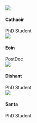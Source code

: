 <div class="container-md">
<div class ="row">
<div class="col-xl-8 offset-xl-2 col-lg-10 offset-lg-1">
<!-- Control the column width, and how they should appear on different devices -->

<div class="list-squares">
   
<div class="list-squares-item">
<a href="https://www.google.com/"><img src="/assets/img/hello_world.jpeg" class="item-img"></a>
<h4>Cathaoir</h4>
<div class="item-desc">PhD Student</div>
</div>
   
<div class="list-squares-item">
<a href="https://www.google.com/"><img src="/assets/img/thumb.png" class="item-img"></a>
<h4>Eoin</h4>
<div class="item-desc">PostDoc</div>
</div>
    
<div class="list-squares-item">
<a href="https://www.google.com/"><img src="/assets/img/path.jpg" class="item-img"></a>
<h4>Dishant</h4>
<div class="item-desc">PhD Student</div>
</div>
    
<div class="list-squares-item">
<a href="https://www.google.com/"><img src="/assets/img/hello_world.jpeg" class="item-img"></a>
<h4>Santa</h4>
<div class="item-desc">PhD Student</div>
</div>

</div>
</div>
</div>
</div>

  


